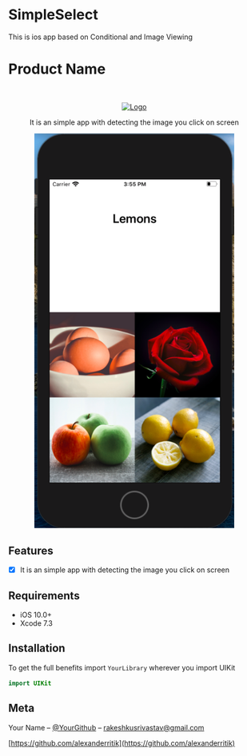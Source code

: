 # SimpleSelect
This is ios app based on Conditional and Image Viewing


# Product Name
<br />
<p align="center">
  <a href="">
    <img src="" alt="Logo" width="80" height="80">
  </a>
  <p align="center">
    It is an simple app with detecting the image you click on screen
  </p>
</p>

<p align="center">
<img src= "https://github.com/alexanderritik/SimpleSelect/blob/master/Screenshot%202020-08-05%20at%203.55.49%20PM.png" width="400" >

</p>

## Features
- [x] It is an simple app with detecting the image you click on screen


## Requirements

- iOS 10.0+
- Xcode 7.3

## Installation

To get the full benefits import `YourLibrary` wherever you import UIKit

``` swift
import UIKit
```


## Meta

Your Name – [@YourGithub](https://github.com/alexanderritik) – rakeshkusrivastav@gmail.com

[https://github.com/alexanderritik](https://github.com/alexanderritik)

[swift-image]:https://img.shields.io/badge/swift-3.0-orange.svg
[swift-url]: https://swift.org/
[license-image]: https://img.shields.io/badge/License-MIT-blue.svg
[license-url]: LICENSE
[travis-image]: https://img.shields.io/travis/dbader/node-datadog-metrics/master.svg?style=flat-square
[travis-url]: https://travis-ci.org/dbader/node-datadog-metrics
[codebeat-image]: https://codebeat.co/badges/c19b47ea-2f9d-45df-8458-b2d952fe9dad
[codebeat-url]: https://codebeat.co/projects/github-com-vsouza-awesomeios-com

